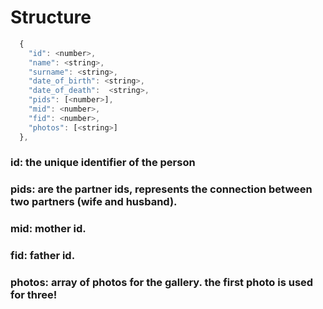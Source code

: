 # Structure

```javascript
  {
    "id": <number>,
    "name": <string>,
    "surname": <string>,
    "date_of_birth": <string>,
    "date_of_death":  <string>,
    "pids": [<number>],
    "mid": <number>,
    "fid": <number>,
    "photos": [<string>]
  },
```

### id: the unique identifier of the person
### pids: are the partner ids, represents the connection between two partners (wife and husband).
### mid: mother id.
### fid: father id.
### photos: array of photos for the gallery. the first photo is used for three!
